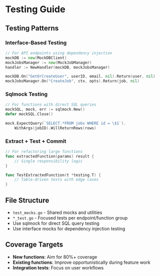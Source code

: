 # Testing Guide

## Testing Patterns

### **Interface-Based Testing**

```go
// For API endpoints using dependency injection
mockDB := new(MockDBClient)
mockJobsManager := new(MockJobManager)
handler := NewHandler(mockDB, mockJobsManager)

mockDB.On("GetOrCreateUser", userID, email, nil).Return(user, nil)
mockJobsManager.On("CreateJob", ctx, opts).Return(job, nil)
```

### **Sqlmock Testing**

```go
// For functions with direct SQL queries
mockSQL, mock, err := sqlmock.New()
defer mockSQL.Close()

mock.ExpectQuery(`SELECT.*FROM jobs WHERE id = \$1`).
    WithArgs(jobID).WillReturnRows(rows)
```

### **Extract + Test + Commit**

```go
// For refactoring large functions
func extractedFunction(params) result {
    // Single responsibility logic
}

func TestExtractedFunction(t *testing.T) {
    // Table-driven tests with edge cases
}
```

## File Structure

- `test_mocks.go` - Shared mocks and utilities
- `*_test.go` - Focused tests per endpoint/function group
- Use sqlmock for direct SQL query testing
- Use interface mocks for dependency injection testing

## Coverage Targets

- **New functions**: Aim for 80%+ coverage
- **Existing functions**: Improve opportunistically during feature work
- **Integration tests**: Focus on user workflows
